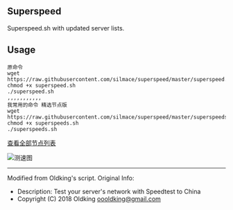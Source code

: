 ## Superspeed
Superspeed.sh with updated server lists.

## Usage
```
原命令
wget https://raw.githubusercontent.com/silmace/superspeed/master/superspeed.sh
chmod +x superspeed.sh
./superspeed.sh
,,,,,,,,,,,
我常用的命令 精选节点版
wget https://raw.githubusercontent.com/silmace/superspeed/master/superspeeds.sh
chmod +x superspeeds.sh
./superspeeds.sh
```

[查看全部节点列表](https://git.io/superspeedList)

![测速图](https://i.loli.net/2019/12/23/H8WtjGTgDqVsUaL.jpg)

---

Modified from Oldking's script. Original Info:
- Description: Test your server's network with Speedtest to China
- Copyright (C) 2018 Oldking <oooldking@gmail.com>
